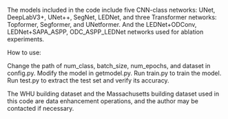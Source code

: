 The models included in the code include five CNN-class networks: UNet, DeepLabV3+, UNet++, SegNet, LEDNet, and three Transformer networks: Topformer, Segformer, and UNetformer. And the LEDNet+ODConv, LEDNet+SAPA_ASPP, ODC_ASPP_LEDNet networks used for ablation experiments.

How to use:

Change the path of num_class, batch_size, num_epochs, and dataset in config.py.
Modify the model in getmodel.py.
Run train.py to train the model.
Run test.py to extract the test set and verify its accuracy.

The WHU building dataset and the Massachusetts building dataset used in this code are data enhancement operations, and the author may be contacted if necessary.
